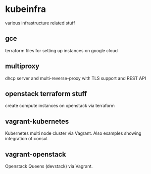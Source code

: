 # kubeinfra

various infrastructure related stuff

## gce

terraform files for setting up instances on google cloud

## multiproxy

dhcp server and multi-reverse-proxy with TLS support and REST API

## openstack terraform stuff

create compute instances on openstack via terraform

## vagrant-kubernetes

Kubernetes multi node cluster via Vagrant.
Also examples showing integration of consul.

## vagrant-openstack

Openstack Queens (devstack) via Vagrant.

